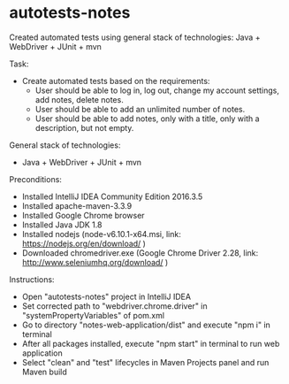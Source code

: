 # autotests-notes
Created automated tests using general stack of technologies: Java + WebDriver + JUnit + mvn

Task:
- Create automated tests based on the requirements:
    - User should be able to log in, log out, change my account settings, add notes, delete notes.
    - User should be able to add an unlimited number of notes.
    - User should be able to add notes, only with a title, only with a description, but not empty.

General stack of technologies: 
- Java + WebDriver + JUnit + mvn

Preconditions:
- Installed IntelliJ IDEA Community Edition 2016.3.5
- Installed apache-maven-3.3.9
- Installed Google Chrome browser
- Installed Java JDK 1.8
- Installed nodejs (node-v6.10.1-x64.msi, link: https://nodejs.org/en/download/ )
- Downloaded chromedriver.exe (Google Chrome Driver 2.28, link: http://www.seleniumhq.org/download/ )

Instructions:
- Open "autotests-notes" project in IntelliJ IDEA
- Set corrected path to "webdriver.chrome.driver" in "systemPropertyVariables" of pom.xml
- Go to directory "notes-web-application/dist" and execute "npm i" in terminal
- After all packages installed, execute "npm start" in terminal to run web application
- Select "clean" and "test" lifecycles in Maven Projects panel and run Maven build
